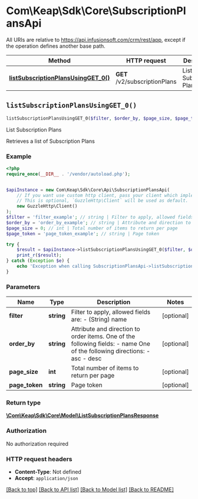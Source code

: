# Com\Keap\Sdk\Core\SubscriptionPlansApi

All URIs are relative to https://api.infusionsoft.com/crm/rest/app, except if the operation defines another base path.

| Method | HTTP request | Description |
| ------------- | ------------- | ------------- |
| [**listSubscriptionPlansUsingGET_0()**](SubscriptionPlansApi.md#listSubscriptionPlansUsingGET_0) | **GET** /v2/subscriptionPlans | List Subscription Plans |


## `listSubscriptionPlansUsingGET_0()`

```php
listSubscriptionPlansUsingGET_0($filter, $order_by, $page_size, $page_token): \Com\Keap\Sdk\Core\Model\ListSubscriptionPlansResponse
```

List Subscription Plans

Retrieves a list of Subscription Plans

### Example

```php
<?php
require_once(__DIR__ . '/vendor/autoload.php');


$apiInstance = new Com\Keap\Sdk\Core\Api\SubscriptionPlansApi(
    // If you want use custom http client, pass your client which implements `GuzzleHttp\ClientInterface`.
    // This is optional, `GuzzleHttp\Client` will be used as default.
    new GuzzleHttp\Client()
);
$filter = 'filter_example'; // string | Filter to apply, allowed fields are:   - (String) name
$order_by = 'order_by_example'; // string | Attribute and direction to order items.   One of the following fields:   - name   One of the following directions:   - asc   - desc
$page_size = 0; // int | Total number of items to return per page
$page_token = 'page_token_example'; // string | Page token

try {
    $result = $apiInstance->listSubscriptionPlansUsingGET_0($filter, $order_by, $page_size, $page_token);
    print_r($result);
} catch (Exception $e) {
    echo 'Exception when calling SubscriptionPlansApi->listSubscriptionPlansUsingGET_0: ', $e->getMessage(), PHP_EOL;
}
```

### Parameters

| Name | Type | Description  | Notes |
| ------------- | ------------- | ------------- | ------------- |
| **filter** | **string**| Filter to apply, allowed fields are:   - (String) name | [optional] |
| **order_by** | **string**| Attribute and direction to order items.   One of the following fields:   - name   One of the following directions:   - asc   - desc | [optional] |
| **page_size** | **int**| Total number of items to return per page | [optional] |
| **page_token** | **string**| Page token | [optional] |

### Return type

[**\Com\Keap\Sdk\Core\Model\ListSubscriptionPlansResponse**](../Model/ListSubscriptionPlansResponse.md)

### Authorization

No authorization required

### HTTP request headers

- **Content-Type**: Not defined
- **Accept**: `application/json`

[[Back to top]](#) [[Back to API list]](../../README.md#endpoints)
[[Back to Model list]](../../README.md#models)
[[Back to README]](../../README.md)
